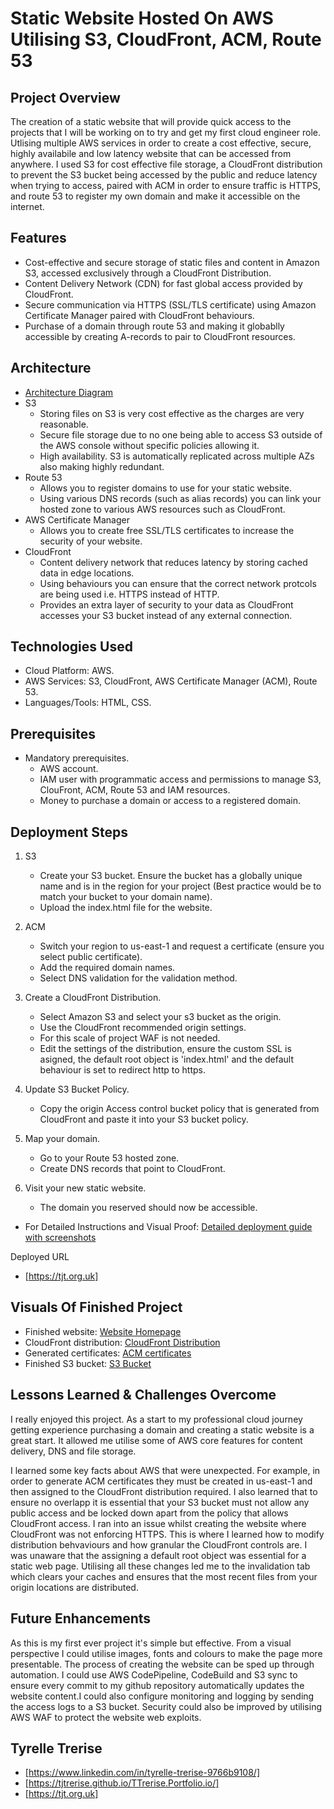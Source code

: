 # Static Website Hosted On AWS Utilising S3, CloudFront, ACM, Route 53

## Project Overview

The creation of a static website that will provide quick access to the projects that I will be working on to try and get my first cloud engineer role. Utlising multiple AWS services in order to create a cost effective, secure, highly availabile and low latency website that can be accessed from anywhere. I used S3 for cost effective file storage, a CloudFront distribution to prevent the S3 bucket being accessed by the public and reduce latency when trying to access, paired with ACM in order to ensure traffic is HTTPS, and route 53 to register my own domain and make it accessible on the internet. 


## Features

* Cost-effective and secure storage of static files and content in Amazon S3, accessed exclusively through a CloudFront Distribution. 
* Content Delivery Network (CDN) for fast global access provided by CloudFront.
* Secure communication via HTTPS (SSL/TLS certificate) using Amazon Certificate Manager paired with CloudFront behaviours.
* Purchase of a domain through route 53 and making it globablly accessible by creating A-records to pair to CloudFront resources.

## Architecture

* [Architecture Diagram](docs/architecture/static-web-architecture.png)
* S3
    - Storing files on S3 is very cost effective as the charges are very reasonable.
    - Secure file storage due to no one being able to access S3 outside of the AWS console without specific policies allowing it.
    - High availability. S3 is automatically replicated across multiple AZs also making highly redundant.
* Route 53
    - Allows you to register domains to use for your static website.
    - Using various DNS records (such as alias records) you can link your hosted zone to various AWS resources such as CloudFront.
* AWS Certificate Manager
    - Allows you to create free SSL/TLS certificates to increase the security of your website. 
* CloudFront
    - Content delivery network that reduces latency by storing cached data in edge locations.
    - Using behaviours you can ensure that the correct network protcols are being used i.e. HTTPS instead of HTTP.
    - Provides an extra layer of security to your data as CloudFront accesses your S3 bucket instead of any external connection.
 
## Technologies Used

* Cloud Platform: AWS.
* AWS Services: S3, CloudFront, AWS Certificate Manager (ACM), Route 53.
* Languages/Tools: HTML, CSS.

## Prerequisites

* Mandatory prerequisites.
    - AWS account.
    - IAM user with programmatic access and permissions to manage S3, ClouFront, ACM, Route 53 and IAM resources.
    - Money to purchase a domain or access to a registered domain.


## Deployment Steps

1. S3
    - Create your S3 bucket. Ensure the bucket has a globally unique name and is in the region for your project (Best practice would be to match your bucket to your domain name).
    - Upload the index.html file for the website. 
2. ACM
    - Switch your region to us-east-1 and request a certificate (ensure you select public certificate).
    - Add the required domain names.
    - Select DNS validation for the validation method.

3. Create a CloudFront Distribution.
    - Select Amazon S3 and select your s3 bucket as the origin.
    - Use the CloudFront recommended origin settings.
    - For this scale of project WAF is not needed. 
    - Edit the settings of the distribution, ensure the custom SSL is asigned, the default root object is 'index.html' and the default behaviour is set to redirect http to https.

4. Update S3 Bucket Policy.
    - Copy the origin Access control bucket policy that is generated from CloudFront and paste it into your S3 bucket policy.

5. Map your domain.
    - Go to your Route 53 hosted zone.
    - Create DNS records that point to CloudFront. 

6. Visit your new static website.
    - The domain you reserved should now be accessible.

* For Detailed Instructions and Visual Proof:
 [Detailed deployment guide with screenshots](docs/detailed-deployment-guide.md)

Deployed URL
* [https://tjt.org.uk]

## Visuals Of Finished Project
    
* Finished website: [Website Homepage](docs/screenshots/screenshots/finished-project-photos/finished-website.png)
* CloudFront distribution: [CloudFront Distribution](docs/screenshots/finished-project-photos/cloudfront-distribution.png)
* Generated certificates: [ACM certificates](docs/screenshots/finished-project-photos/generated-certificates.png)
* Finished S3 bucket: [S3 Bucket](docs/screenshots/finished-project-photos/s3-bucket.png)

## Lessons Learned & Challenges Overcome

I really enjoyed this project. As a start to my professional cloud journey getting experience purchasing a domain and creating a static website is a great start. It allowed me utilise some of AWS core features for content delivery, DNS and file storage. 

I learned some key facts about AWS that were unexpected. For example, in order to generate ACM certificates they must be created in us-east-1 and then assigned to the CloudFront distribution required. I also learned that to ensure no overlapp it is essential that your S3 bucket must not allow any public access and be locked down apart from the policy that allows CloudFront access. I ran into an issue whilst creating the website where CloudFront was not enforcing HTTPS. This is where I learned how to modify distribution behvaviours and how granular the CloudFront controls are. I was unaware that the assigning a default root object was essential for a static web page. Utilising all these changes led me to the invalidation tab which clears your caches and ensures that the most recent files from your origin locations are distributed. 

## Future Enhancements

As this is my first ever project it's simple but effective. From a visual perspective I could utilise images, fonts and colours to make the page more presentable. The process of creating the website can be sped up through automation. I could use AWS CodePipeline, CodeBuild and S3 sync to ensure every commit to my github repository automatically updates the website content.I could also configure monitoring and logging by sending the access logs to a S3 bucket. Security could also be improved by utilising AWS WAF to protect the website web exploits. 

## Tyrelle Trerise

* [https://www.linkedin.com/in/tyrelle-trerise-9766b9108/]
* [https://tjtrerise.github.io/TTrerise.Portfolio.io/]
* [https://tjt.org.uk]

